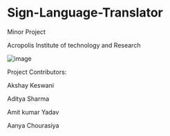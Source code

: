 # Sign-Language-Translator
Minor Project

Acropolis Institute of technology and Research

![image](https://user-images.githubusercontent.com/71098450/201107174-b153b585-9505-4912-b612-83d45a592a3c.png)

Project Contributors:

Akshay Keswani

Aditya Sharma

Amit kumar Yadav

Aanya Chourasiya
